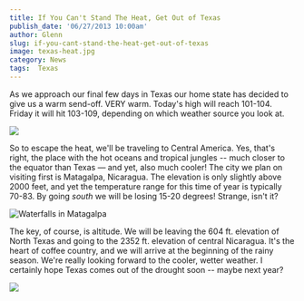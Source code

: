 ```yaml
---
title: If You Can't Stand The Heat, Get Out of Texas
publish_date: '06/27/2013 10:00am'
author: Glenn
slug: if-you-cant-stand-the-heat-get-out-of-texas
image: texas-heat.jpg
category: News
tags:  Texas
---
```

As we approach our final few days in Texas our home state has decided to give us a warm send-off. VERY warm. Today's high will reach 101-104. Friday it will hit 103-109, depending on which weather source you look at.

![](/user/images/2013/06/TXweather.png)

So to escape the heat, we'll be traveling to Central America. Yes, that's right, the place with the hot oceans and tropical jungles -- much closer to the equator than Texas &#8212; and yet, also much cooler! The city we plan on visiting first is Matagalpa, Nicaragua. The elevation is only slightly above 2000 feet, and yet the temperature range for this time of year is typically 70-83. By going *south* we will be losing 15-20 degrees! Strange, isn't it?

![Waterfalls in Matagalpa](http://www.nicaragua-magazine.com/wp-content/uploads/2011/08/Best-Matagalpa-Attractions-Waterfall-shadow.jpg)

The key, of course, is altitude. We will be leaving the 604 ft. elevation of North Texas and going to the 2352 ft. elevation of central Nicaragua. It's the heart of coffee country, and we will arrive at the beginning of the rainy season. We're really looking forward to the cooler, wetter weather. I certainly hope Texas comes out of the drought soon -- maybe next year?

![](/user/images/2013/06/lakeaustin.jpeg)